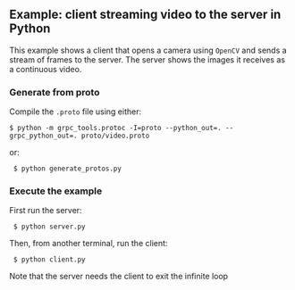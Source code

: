 ## Example: client streaming video to the server in Python

This example shows a client that opens a camera using `OpenCV` and sends a stream of frames to the server. The server shows the images it receives as a continuous video.

### Generate from proto

Compile the `.proto` file using either:

	$ python -m grpc_tools.protoc -I=proto --python_out=. --grpc_python_out=. proto/video.proto

or:

     $ python generate_protos.py

### Execute the example

First run the server:

     $ python server.py

Then, from another terminal, run the client:

     $ python client.py

Note that the server needs the client to exit the infinite loop